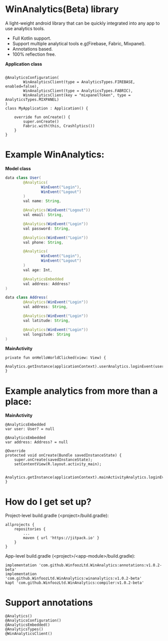 # WinAnalytics(Beta) library
A light-weight android library that can be quickly integrated into any app to use analytics tools.
- Full Kotlin support.
- Support multiple analytical tools e.g(Firebase, Fabric, Mixpanel).
- Annotations based.
- 100% reflection free.

**Application class**
```

@AnalyticsConfiguration(
        WinAnalyticsClient(type = AnalyticsTypes.FIREBASE, enabled=false),
        WinAnalyticsClient(type = AnalyticsTypes.FABRIC),
        WinAnalyticsClient(key = "mixpanelToken", type = AnalyticsTypes.MIXPANEL)
)
class MyApplication : Application() {

    override fun onCreate() {
        super.onCreate()
        Fabric.with(this, Crashlytics())
    }
}
```

# Example WinAnalytics:

**Model class**
```Java
data class User(
        @Analytics(
                WinEvent("Login"),
                WinEvent("Logout")
        )
        val name: String,

        @Analytics(WinEvent("Logout"))
        val email: String,

        @Analytics(WinEvent("Login"))
        val password: String,

        @Analytics(WinEvent("Login"))
        val phone: String,

        @Analytics(
                WinEvent("Login"),
                WinEvent("Logout")
        )
        val age: Int,

        @AnalyticsEmbedded
        val address: Address?
)

data class Address(
        @Analytics(WinEvent("Login"))
        val address: String,

        @Analytics(WinEvent("Login"))
        val latitude: String,

        @Analytics(WinEvent("Login"))
        val longitude: String
)
```

**MainActivity**
```
private fun onHelloWorldClicked(view: View) {
    Analytics.getInstance(applicationContext).userAnalytics.loginEvent(user)
}
```

# Example analytics from more than a place:

**MainActivity**
```
@AnalyticsEmbedded
var user: User? = null

@AnalyticsEmbedded
var address: Address? = null

@Override
protected void onCreate(Bundle savedInstanceState) {
    super.onCreate(savedInstanceState);
    setContentView(R.layout.activity_main);

   Analytics.getInstance(applicationContext).mainActivityAnalytics.loginEvent(this)
}
```

# How do I get set up?

Project-level build.gradle \(\<project>/build.gradle):
```
allprojects {
    repositories {
        ...
        maven { url 'https://jitpack.io' }
    }
}
```

App-level build.gradle \(\<project>/\<app-module>/build.gradle):

```
implementation 'com.github.WinfoozLtd.WinAnalytics:annotations:v1.0.2-beta'
implementation 'com.github.WinfoozLtd.WinAnalytics:winanalytics:v1.0.2-beta'
kapt 'com.github.WinfoozLtd.WinAnalytics:compiler:v1.0.2-beta'
```

# Support annotations
```
@Analytics()
@AnalyticsConfiguration()
@AnalyticsEmbedded()
@AnalyticsTypes()
@WinAnalyticsClient()
```